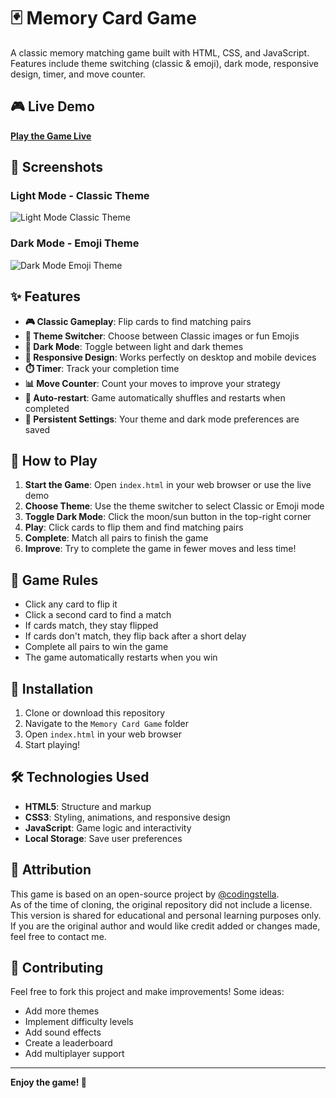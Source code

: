 # 🃏 Memory Card Game

A classic memory matching game built with HTML, CSS, and JavaScript. Features include theme switching (classic & emoji), dark mode, responsive design, timer, and move counter.

## 🎮 Live Demo

**[Play the Game Live](..)**

## 📸 Screenshots

### Light Mode - Classic Theme
![Light Mode Classic Theme](./assets/screenshots/Screenshot%202025-07-04%20230547.png)

### Dark Mode - Emoji Theme  
![Dark Mode Emoji Theme](./assets/screenshots/Screenshot%202025-07-04%20230131.png)

## ✨ Features

- **🎮 Classic Gameplay**: Flip cards to find matching pairs
- **🎨 Theme Switcher**: Choose between Classic images or fun Emojis
- **🌙 Dark Mode**: Toggle between light and dark themes
- **📱 Responsive Design**: Works perfectly on desktop and mobile devices
- **⏱️ Timer**: Track your completion time
- **📊 Move Counter**: Count your moves to improve your strategy
- **🔄 Auto-restart**: Game automatically shuffles and restarts when completed
- **💾 Persistent Settings**: Your theme and dark mode preferences are saved

## 🚀 How to Play

1. **Start the Game**: Open `index.html` in your web browser or use the live demo
2. **Choose Theme**: Use the theme switcher to select Classic or Emoji mode
3. **Toggle Dark Mode**: Click the moon/sun button in the top-right corner
4. **Play**: Click cards to flip them and find matching pairs
5. **Complete**: Match all pairs to finish the game
6. **Improve**: Try to complete the game in fewer moves and less time!

## 🎯 Game Rules

- Click any card to flip it
- Click a second card to find a match
- If cards match, they stay flipped
- If cards don't match, they flip back after a short delay
- Complete all pairs to win the game
- The game automatically restarts when you win

## 📁 Installation

1. Clone or download this repository
2. Navigate to the `Memory Card Game` folder
3. Open `index.html` in your web browser
4. Start playing!

## 🛠️ Technologies Used

- **HTML5**: Structure and markup
- **CSS3**: Styling, animations, and responsive design
- **JavaScript**: Game logic and interactivity
- **Local Storage**: Save user preferences

## 📄 Attribution

This game is based on an open-source project by [@codingstella](https://github.com/codingstella).  
As of the time of cloning, the original repository did not include a license.  
This version is shared for educational and personal learning purposes only.  
If you are the original author and would like credit added or changes made, feel free to contact me.

## 🤝 Contributing

Feel free to fork this project and make improvements! Some ideas:
- Add more themes
- Implement difficulty levels
- Add sound effects
- Create a leaderboard
- Add multiplayer support

---

**Enjoy the game! 🎉** 